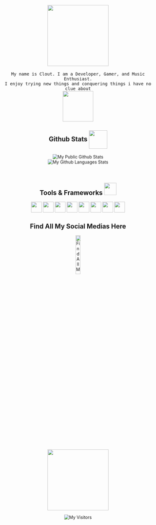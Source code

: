 <h2 align="center">
     <img src="https://images.squarespace-cdn.com/content/v1/5bc4706dda50d36591e0fa6c/1541410208009-4D7FYMVJ60TTSBQR1A2O/WW+1803+-+Welcome+GIF+1.1.gif?format=1500w" width="200px" /> 
</h2>
<p align="center" >
  <samp>
  My name is Clout. I am a Developer, Gamer, and Music Enthusiast. 
  <br/>  I enjoy trying new things and conquering things i have no clue about
  <br/>
  <img align="center" src="https://content.presentermedia.com/content/animsp/00001000/1849/student_working_on_laptop_anim_300_wht.gif" width="100px" /> 
</p>







<h2 align="center">
     Github Stats
    <img align="center" src="https://images.squarespace-cdn.com/content/v1/5d6ff4161b09ec00018bb0e5/41b0d50a-c971-4d14-adaa-ad152e51b2f5/CHARACTER_RUN_FINAL_SHADOW.gif" width="60px" /> 
</h2>
<p align="center">
<img align="center" src="https://github-readme-stats.vercel.app/api?username=clout2k&show_icons=true&title_color=fff&icon_color=018eff&text_color=ECECEC&bg_color=000000" alt="My Public Github Stats">
    <br/>
 <img align="center" src="https://github-readme-stats.vercel.app/api/top-langs/?username=clout2k&show_icons=true&title_color=fff&icon_color=018eff&text_color=ECECEC&bg_color=000000" alt="My Github Languages Stats">
</p>  
<br/>



<h2 align="center">
     Tools & Frameworks
 <img src="https://raw.githubusercontent.com/alexnaiman/alexnaiman/master/resources/pickaxe.png" width="40px" /> 
</h2>
<p align="center">
      <img src="https://upload.wikimedia.org/wikipedia/commons/thumb/9/9a/Visual_Studio_Code_1.35_icon.svg/2048px-Visual_Studio_Code_1.35_icon.svg.png" height="35px" style="vertical-align:top margin:6px 4px"/>
      <img src="https://upload.wikimedia.org/wikipedia/commons/thumb/6/61/HTML5_logo_and_wordmark.svg/2048px-HTML5_logo_and_wordmark.svg.png" height="35px" style="vertical-align:top margin:6px 4px" />
      <img src="https://upload.wikimedia.org/wikipedia/commons/thumb/d/d5/CSS3_logo_and_wordmark.svg/1200px-CSS3_logo_and_wordmark.svg.png" height="35px" style="vertical-align:top margin:6px 4px" />
      <img src="https://seeklogo.com/images/J/java-logo-7F8B35BAB3-seeklogo.com.png" height="35px" style="vertical-align:top margin:6px 4px" />
      <img src="https://upload.wikimedia.org/wikipedia/commons/thumb/9/99/Unofficial_JavaScript_logo_2.svg/1024px-Unofficial_JavaScript_logo_2.svg.png" height="35px" style="vertical-align:top margin:6px 4px" />
      <img src="https://seeklogo.com/images/N/nodejs-logo-FBE122E377-seeklogo.com.png" height="35px" style="vertical-align:top margin:6px 4px" />
      <img src="https://git-scm.com/images/logos/downloads/Git-Icon-1788C.png" height="35px" style="vertical-align:top margin:6px 4px" />
      <img src="https://cdn-icons-png.flaticon.com/512/873/873120.png" height="35px" style="vertical-align:top margin:6px 4px" />
            
             
</p>


<h2 align="center">
Find All My Social Medias Here
</h2>

<p align="center">
<a href="https://www.painbot.xyz/clout" target="_blank">
<img width="18%" alt="Find All My Social Medias Here" src="https://ia802905.us.archive.org/8/items/clickme_202004/tapme.gif"/>
</a>
</br>
<img align="center" src="https://www.kindpng.com/picc/m/396-3969195_animated-computer-gif-png-transparent-png.png" width="200px">
</p>
<p align="center">
<img align="center" src="https://visitor-badge.glitch.me/badge?page_id=clout2k.clout2k" alt="My Visitors">
</p>  

